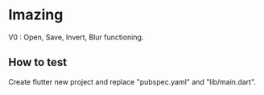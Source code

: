 # Imazing

V0 : Open, Save, Invert, Blur functioning.

## How to test
Create flutter new project and replace "pubspec.yaml" and "lib/main.dart".
